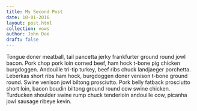 ```yaml
---
title: My Second Post
date: 10-01-2016
layout: post.html
collection: vows
author: John Doe
draft: false
---
```


Tongue doner meatball, tail pancetta jerky frankfurter ground round jowl bacon. Pork chop pork loin corned beef, ham hock t-bone pig chicken burgdoggen. Andouille tri-tip turkey, beef ribs chuck landjaeger porchetta. Leberkas short ribs ham hock, burgdoggen doner venison t-bone ground round. Swine venison jowl biltong prosciutto. Pork belly fatback prosciutto short loin, bacon boudin biltong ground round cow swine chicken. Turducken shoulder swine rump chuck tenderloin andouille cow, picanha jowl sausage ribeye kevin.

